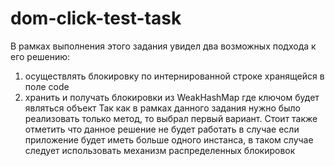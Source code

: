 # dom-click-test-task
В рамках выполнения этого задания увидел два возможных подхода к его решению: 
1) осуществлять блокировку по интернированной строке хранящейся в поле code 
2) хранить и получать блокировки из WeakHashMap где ключом будет являться объект
Так как в рамках данного задания нужно было реализовать только метод, то выбрал первый вариант.
Стоит также отметить что данное решение не будет работать в случае если приложение будет иметь больше одного инстанса, в таком случае следует использовать механизм распределенных блокировок

